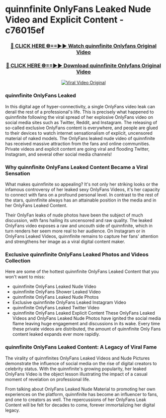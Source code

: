 # quinnfinite OnlyFans Leaked Nude Video and Explicit Content - c76015ef

<div align="center">

### [🔴 CLICK HERE 🌐==►► Watch quinnfinite Onlyfans Original Video](https://aff.leakpic.com/?utm_medium=9dac6e3e92780789e695eb65dc45befdb20081c8&utm_campaign=Link_for_leakpic_com)

### [🔴 CLICK HERE 🌐==►► Download quinnfinite Onlyfans Original Video](https://aff.leakpic.com/?utm_medium=9dac6e3e92780789e695eb65dc45befdb20081c8&utm_campaign=Link_for_leakpic_com)

[![Viral Video Original](https://i.ibb.co.com/xMMVF88/686577567.gif)](https://aff.leakpic.com/?utm_medium=9dac6e3e92780789e695eb65dc45befdb20081c8&utm_campaign=Link_for_leakpic_com)

</div>

### quinnfinite OnlyFans Leaked
In this digital age of hyper-connectivity, a single OnlyFans video leak can derail the rest of a professional's life. This is precisely what happened to quinnfinite following the viral spread of her explosive OnlyFans video on social media sites such as Twitter, Reddit, and Instagram. The releasing of so-called exclusive OnlyFans content is everywhere, and people are glued to their devices to watch internet sensationalism of explicit, uncensored material of naked models. 
The OnlyFans leaked nude video of quinnfinite has received massive attraction from the fans and online communities. Private videos and explicit content are going viral and flooding Twitter, Instagram, and several other social media channels!

### Why quinnfinite OnlyFans Leaked Content Became a Viral Sensation
What makes quinnfinite so appealing? It's not only her striking looks or the infamous controversy of her leaked sexy OnlyFans Videos, it's her capacity to connect with fans on a profound personal level. In contrast to the rest of the stars, quinnfinite always has an attainable position in the media and in her OnlyFans Leaked Content.

Their OnlyFan leaks of nude photos have been the subject of much discussion, with fans hailing its uncensored and raw quality. The leaked OnlyFans video exposes a raw and uncouth side of quinnfinite, which in turn renders her seem more real to her audience. On Instagram or in OnlyFans Leaked Videos, quinnfinite remains to capture her fans' attention and strengthens her image as a viral digital content maker.

### Exclusive quinnfinite OnlyFans Leaked Photos and Videos Collection
Here are some of the hottest quinnfinite OnlyFans Leaked Content that you won't want to miss:
- quinnfinite OnlyFans Leaked Nude Video
- quinnfinite OnlyFans Shower Leaked Video
- quinnfinite OnlyFans Leaked Nude Photos
- Exclusive quinnfinite OnlyFans Leaked Instagram Video
- quinnfinite OnlyFans Leaked Twitter Video
- quinnfinite OnlyFans Leaked Explicit Content
These OnlyFans Leaked Videos and OnlyFans Leaked Nude Photos have ignited the social media flame leaving huge engagement and discussions in its wake. Every time these private videos are distributed, the amount of quinnfinite Only Fans content leaked expands ever more rapidly.

### quinnfinite OnlyFans Leaked Content: A Legacy of Viral Fame
The virality of quinnfinites OnlyFans Leaked Videos and Nude Pictures demonstrate the influence of social media on the rise of digital creators to celebrity status. With the quinnfinite's growing popularity, her leaked OnlyFans Video is the object lesson illustrating the impact of a casual moment of revelation on professional life.

From talking about OnlyFans Leaked Nude Material to promoting her own experiences on the platform, quinnfinite has become an influencer to fans, and one to creators as well. The repercussions of her OnlyFans Leak Content will be felt for decades to come, forever immortalizing her digital legacy.
